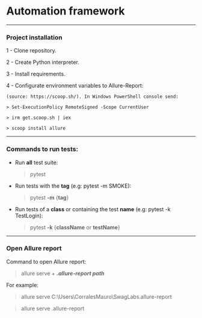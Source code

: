 # Automation framework

---
### Project installation
1 - Clone repository.

2 - Create Python interpreter.

3 - Install requirements.

4 - Configurate environment variables to Allure-Report:

    (source: https://scoop.sh/). In Windows PowerShell console send:

    > Set-ExecutionPolicy RemoteSigned -Scope CurrentUser

    > irm get.scoop.sh | iex

    > scoop install allure

---
### Commands to run tests:  
- Run **all** test suite:
    > pytest

- Run tests with the **tag** (e.g: pytest -m SMOKE):
    > pytest **-m** {**tag**}

- Run tests of a **class** or containing the test **name** (e.g: pytest -k TestLogin):
    > pytest **-k** {**className** or **testName**}

---
### Open Allure report
Command to open Allure report:

> allure serve + ***.allure-report path***

For example:

>allure serve C:\Users\CorralesMauro\SwagLabs\.allure-report

>allure serve .allure-report
